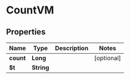 

# CountVM


## Properties

| Name | Type | Description | Notes |
|------------ | ------------- | ------------- | -------------|
|**count** | **Long** |  |  [optional] |
|**$t** | **String** |  |  |



